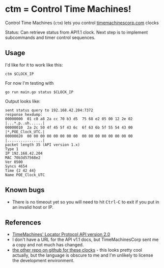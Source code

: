 # ctm = Control Time Machines!

Control Time Machines (`ctm`) lets you control [timemachinescorp.com](https://timemachinescorp.com) clocks

Status: Can retrieve status from API1.1 clock.  Next step is to implement subcommands and timer control sequences.

## Usage

I'd like for it to work like this:

```
ctm $CLOCK_IP
```

For now I'm testing with

```
go run main.go status $CLOCK_IP
```

Output looks like:

```
sent status query to 192.168.42.204:7372
response hexdump:
00000000  01 c0 a8 2a cc 70 b3 d5  75 68 e2 05 00 12 2e 02  |...*.p..uh......|
00000010  2a 2c 50 4f 45 5f 43 6c  6f 63 6b 5f 55 54 43 00  |*,POE_Clock_UTC.|
00000020  00 00 00 00 00 00 00 00  00 00 00 00 00 00 00 00  |................|
packet length 35 (API version 1.x)
Type 1
IP 192.168.42.204
MAC 70b3d57568e2
Ver 0500
Syncs 4654
Time {2 42 44}
Name POE_Clock_UTC
```

## Known bugs

* There is no timeout yet so you will need to hit <kbd>Ctrl</kbd>-<kbd>C</kbd> to exit if you put in an invalid host or IP.

## References

* [TimeMachines' Locator Protocol API version 2.0](https://www.timemachinescorp.com/wp-content/uploads/TimeMachinesControlAPI.pdf)
* I don't have a URL for the API v1.1 docs, but TimeMachinesCorp sent me a copy and not much has changed.
* [the other repo on github for these clocks](https://github.com/ggmp3/Q-SYS-CSS-TimeMachines-Clock-B-Series-) - this looks pretty cool actually, but the language is obscure to me and I'm unlikely to license the development environment.
